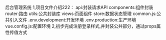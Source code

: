 后台管理系统
1,项目文件介绍222：
api:封装请求API
components:组件封装
router:路由
utils:公共封装库
views:页面组件
store:数据状态管理
common.js:公共引入文件
.env.development:开发环境
.env.production:生产环境
vue.config.js:配置环境
2,初步完成注册登录样式,并封装公共部分，通过props属性传值方式
